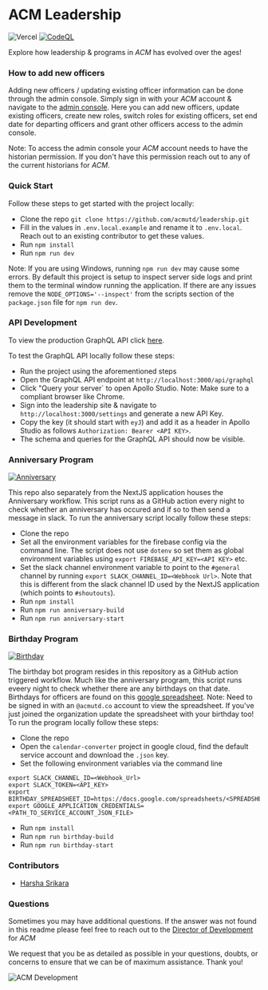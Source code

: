 # ACM Leadership

![Vercel](https://therealsujitk-vercel-badge.vercel.app/?app=leadership-acmutd.vercel.app) [![CodeQL](https://github.com/acmutd/leadership/actions/workflows/codeql-analysis.yml/badge.svg)](https://github.com/acmutd/leadership/actions/workflows/codeql-analysis.yml)

Explore how leadership & programs in _ACM_ has evolved over the ages!

### How to add new officers

Adding new officers / updating existing officer information can be done through the admin console. Simply sign in with your _ACM_ account & navigate to the [admin console](https://leadership.acmutd.co/admin). Here you can add new officers, update existing officers, create new roles, switch roles for existing officers, set end date for departing officers and grant other officers access to the admin console. 

Note: To access the admin console your _ACM_ account needs to have the historian permission. If you don't have this permission reach out to any of the current historians for _ACM_.

### Quick Start

Follow these steps to get started with the project locally:

- Clone the repo `git clone https://github.com/acmutd/leadership.git`
- Fill in the values in `.env.local.example` and rename it to `.env.local`. Reach out to an existing contributor to get these values.
- Run `npm install`
- Run `npm run dev`

Note: If you are using Windows, running `npm run dev` may cause some errors. By default this project is setup to inspect server side logs and print them to the terminal window running the application. If there are any issues remove the `NODE_OPTIONS='--inspect'` from the scripts section of the `package.json` file for `npm run dev`.

### API Development

To view the production GraphQL API click [here](https://leadership.acmutd.co/api/graphql).

To test the GraphQL API locally follow these steps:

 - Run the project using the aforementioned steps
 - Open the GraphQL API endpoint at `http://localhost:3000/api/graphql`
 - Click "Query your server` to open Apollo Studio. Note: Make sure to a compliant browser like Chrome. 
 - Sign into the leadership site & navigate to `http://localhost:3000/settings` and generate a new API Key.
 - Copy the key (it should start with `eyJ`) and add it as a header in Apollo Studio as follows `Authorization: Bearer <API KEY>`.
 - The schema and queries for the GraphQL API should now be visible.

### Anniversary Program

[![Anniversary](https://github.com/acmutd/leadership/actions/workflows/anniversary.yml/badge.svg)](https://github.com/acmutd/leadership/actions/workflows/anniversary.yml)

This repo also separately from the NextJS application houses the Anniversary workflow. This script runs as a GitHub action every night to check whether an anniversary has occured and if so to then send a message in slack. To run the anniversary script locally follow these steps:

 - Clone the repo
 - Set all the environment variables for the firebase config via the command line. The script does not use `dotenv` so set them as global environment variables using `export FIREBASE_API_KEY=<API KEY>` etc. 
 - Set the slack channel environment variable to point to the `#general` channel by running `export SLACK_CHANNEL_ID=<Webhook Url>`. Note that this is different from the slack channel ID used by the NextJS application (which points to `#shoutouts`). 
 - Run `npm install`
 - Run `npm run anniversary-build`
 - Run `npm run anniversary-start`

### Birthday Program

[![Birthday](https://github.com/acmutd/leadership/actions/workflows/birthday.yml/badge.svg)](https://github.com/acmutd/leadership/actions/workflows/birthday.yml)

The birthday bot program resides in this repository as a GitHub action triggered workflow. Much like the anniversary program, this script runs eveery night to check whether there are any birthdays on that date. Birthdays for officers are found on this [google spreadsheet](https://docs.google.com/spreadsheets/d/1hGO85H85VOhVnI-seXKsDKIXVKZ8Kq1EK59hF382u6k/edit#gid=0). Note: Need to be signed in with an `@acmutd.co` account to view the spreadsheet. If you've just joined the organization update the spreadsheet with your birthday too! To run the program locally follow these steps:

 - Clone the repo
 - Open the `calendar-converter` project in google cloud, find the default service account and download the `.json` key.
 - Set the following environment variables via the command line

```
export SLACK_CHANNEL_ID=<Webhook_Url>
export SLACK_TOKEN=<API_KEY>
export BIRTHDAY_SPREADSHEET_ID=https://docs.google.com/spreadsheets/<SPREADSHEET_ID>/edit
export GOOGLE_APPLICATION_CREDENTIALS=<PATH_TO_SERVICE_ACCOUNT_JSON_FILE>
```

 - Run `npm install`
 - Run `npm run birthday-build`
 - Run `npm run birthday-start`

### Contributors

- [Harsha Srikara](https://harshasrikara.dev)

### Questions

Sometimes you may have additional questions. If the answer was not found in this readme please feel free to reach out to the [Director of Development](mailto:development@acmutd.co) for _ACM_

We request that you be as detailed as possible in your questions, doubts, or concerns to ensure that we can be of maximum assistance. Thank you!

![ACM Development](https://brand.acmutd.co/Development/Banners/light_dark_background.png)
